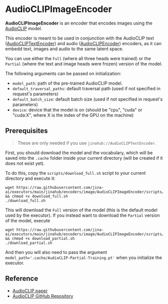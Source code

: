 # AudioCLIPImageEncoder

**AudioCLIPImageEncoder** is an encoder that encodes images using the [AudioCLIP](https://arxiv.org/abs/2106.13043) model.

This encoder is meant to be used in conjunction with the AudioCLIP text ([AudioCLIPTextEncoder](https://github.com/jina-ai/executors/tree/main/jinahub/encoders/text/AudioCLIPTextEncoder)) and audio ([AudioCLIPEncoder](https://github.com/jina-ai/executors/tree/main/jinahub/encoders/audio/AudioCLIPEncoder)) encoders, as it can embedd text, images and audio to the same latent space.

You can use either the `Full` (where all three heads were trained) or the `Partial` (where the text and image heads were frozen) version of the model.

The following arguments can be passed on initialization:

- `model_path`: path of the pre-trained AudioCLIP model.
- `default_traversal_paths`: default traversal path (used if not specified in request's parameters)
- `default_batch_size`: default batch size (used if not specified in request's parameters)
- `device`: device that the model is on (should be "cpu", "cuda" or "cuda:X", where X is the index of the GPU on the machine)


## Prerequisites

> These are only needed if you use `jinahub://AudioCLIPTextEncoder`. 

First, you should download the model and the vocabulary, which will be saved into the `.cache` folder inside your current directory (will be created if it does not exist yet).

To do this, copy the `scripts/download_full.sh` script to your current directory and execute it:

```
wget https://raw.githubusercontent.com/jina-ai/executors/main/jinahub/encoders/image/AudioCLIPImageEncoder/scripts/download_full.sh && chmod +x download_full.sh
./download_full.sh
```

This will download the `Full` version of the model (this is the default model used by the executor). If you instead want to download the `Partial` version of the model, execute

```
wget https://raw.githubusercontent.com/jina-ai/executors/main/jinahub/encoders/image/AudioCLIPImageEncoder/scripts/download_partial.sh && chmod +x download_partial.sh
./download_partial.sh
```

And then you will also need to pass the argument `model_path='.cache/AudioCLIP-Partial-Training.pt'` when you initialize the executor.


## Reference

- [AudioCLIP paper](https://arxiv.org/abs/2106.13043)
- [AudioCLIP GitHub Repository](https://github.com/AndreyGuzhov/AudioCLIP)

<!-- version=v0.2 -->
